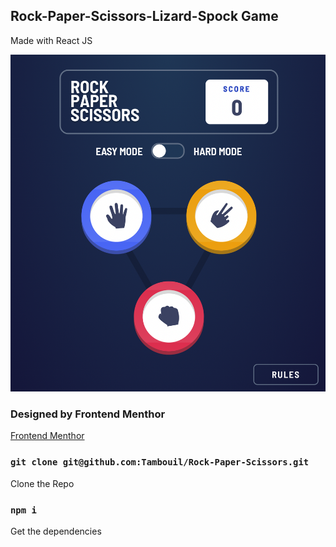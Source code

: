 ## Rock-Paper-Scissors-Lizard-Spock Game

Made with React JS

![alt text](https://github.com/Tambouil/Rock-Paper-Scissors/blob/main/Result.png?raw=true)

### Designed by Frontend Menthor

[Frontend Menthor](http://www.frontendmentor.io/home)

### `git clone git@github.com:Tambouil/Rock-Paper-Scissors.git`

Clone the Repo

### `npm i`

Get the dependencies
